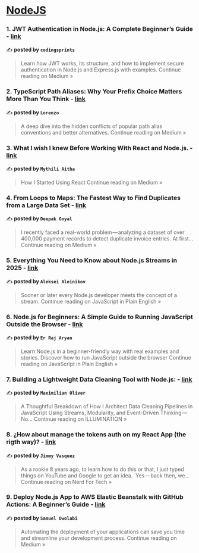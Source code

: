 
<h1><a href=https://medium.com/tag/nodejs/recommended target="_blank" rel="noopener noreferrer">NodeJS</a></h1>
<h3>1. JWT Authentication in Node.js: A Complete Beginner’s Guide - <a href="https://codingsprints.medium.com/jwt-authentication-in-node-js-a-complete-beginners-guide-f33f373c0417?source=rss------nodejs-5" target="_blank" rel="noopener noreferrer">link</a></h3>

✍️ **posted by `codingsprints`**

<blockquote>Learn how JWT works, its structure, and how to implement secure authentication in Node.js and Express.js with examples.
Continue reading on Medium »</blockquote>

<h3>2. TypeScript Path Aliases: Why Your Prefix Choice Matters More Than You Think - <a href="https://medium.com/@LRNZ09/typescript-path-aliases-why-your-prefix-choice-matters-more-than-you-think-787963f27429?source=rss------nodejs-5" target="_blank" rel="noopener noreferrer">link</a></h3>

✍️ **posted by `Lorenzo`**

<blockquote>A deep dive into the hidden conflicts of popular path alias conventions and better alternatives.
Continue reading on Medium »</blockquote>

<h3>3. What I wish I knew Before Working With React and Node.js. - <a href="https://medium.com/@mythiliaitha/what-i-wish-i-knew-before-working-with-react-and-node-js-1e80dd4f3aca?source=rss------nodejs-5" target="_blank" rel="noopener noreferrer">link</a></h3>

✍️ **posted by `Mythili Aitha`**

<blockquote>How I Started Using React
Continue reading on Medium »</blockquote>

<h3>4. From Loops to Maps: The Fastest Way to Find Duplicates from a Large Data Set - <a href="https://deepakdroid.medium.com/from-loops-to-maps-the-fastest-way-to-find-duplicates-from-a-large-data-set-4e4a5df8230b?source=rss------nodejs-5" target="_blank" rel="noopener noreferrer">link</a></h3>

✍️ **posted by `Deepak Goyal`**

<blockquote>I recently faced a real-world problem — analyzing a dataset of over 400,000 payment records to detect duplicate invoice entries. At first…
Continue reading on Medium »</blockquote>

<h3>5. Everything You Need to Know about Node.js Streams in 2025 - <a href="https://javascript.plainenglish.io/everything-you-need-to-know-about-node-js-streams-in-2025-b5352eabd97e?source=rss------nodejs-5" target="_blank" rel="noopener noreferrer">link</a></h3>

✍️ **posted by `Aleksei Aleinikov`**

<blockquote>Sooner or later every Node.js developer meets the concept of a stream.
Continue reading on JavaScript in Plain English »</blockquote>

<h3>6. Node.js for Beginners: A Simple Guide to Running JavaScript Outside the Browser - <a href="https://javascript.plainenglish.io/node-js-for-beginners-a-simple-guide-to-running-javascript-outside-the-browser-5f0b4da6b115?source=rss------nodejs-5" target="_blank" rel="noopener noreferrer">link</a></h3>

✍️ **posted by `Er Raj Aryan`**

<blockquote>Learn Node.js in a beginner-friendly way with real examples and stories. Discover how to run JavaScript outside the browser
Continue reading on JavaScript in Plain English »</blockquote>

<h3>7. Building a Lightweight Data Cleaning Tool with Node.js: - <a href="https://medium.com/illumination/building-a-lightweight-data-cleaning-tool-with-node-js-12d3c296e004?source=rss------nodejs-5" target="_blank" rel="noopener noreferrer">link</a></h3>

✍️ **posted by `Maximilian Oliver`**

<blockquote>A Thoughtful Breakdown of How I Architect Data Cleaning Pipelines in JavaScript Using Streams, Modularity, and Event-Driven Thinking — No…
Continue reading on ILLUMINATION »</blockquote>

<h3>8. ¿How about manage the tokens auth on my React App (the rigth way)?  - <a href="https://medium.com/nerd-for-tech/how-about-manage-the-tokens-auth-on-my-react-app-the-rigth-way-de9d95e8be21?source=rss------nodejs-5" target="_blank" rel="noopener noreferrer">link</a></h3>

✍️ **posted by `Jimmy Vasquez`**

<blockquote>As a rookie 8 years ago, to learn how to do this or that, I just typed things on YouTube and Google to get an idea.
 Yes — back then, we…
Continue reading on Nerd For Tech »</blockquote>

<h3>9. Deploy Node.js App to AWS Elastic Beanstalk with GitHub Actions: A Beginner’s Guide - <a href="https://samowolabi.medium.com/deploying-a-node-js-app-to-aws-elastic-beanstalk-with-github-actions-a-beginners-guide-cbcfd78278e2?source=rss------nodejs-5" target="_blank" rel="noopener noreferrer">link</a></h3>

✍️ **posted by `Samuel Owolabi`**

<blockquote>Automating the deployment of your applications can save you time and streamline your development process.
Continue reading on Medium »</blockquote>

